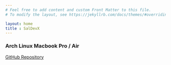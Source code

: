 ```yaml
---
# Feel free to add content and custom Front Matter to this file.
# To modify the layout, see https://jekyllrb.com/docs/themes/#overriding-theme-defaults

layout: home
title : SalDevX
---
```



<section class="container mx-auto p-5">
    <h3 class="text-3xl font-bold text-center">Arch Linux Macbook Pro / Air</h3>
    <div class="flex justify-center mt-8">
        <div class="grid md:grid-cols-1 gap-6">
            <a href="https://github.com/SalDevX/archlinux-BCM4360_SUPPORT" target="_blank" class="p-5 bg-gray-800 text-white rounded-lg text-center">
                GitHub Repository
            </a>
        </div>
    </div>
</section>






